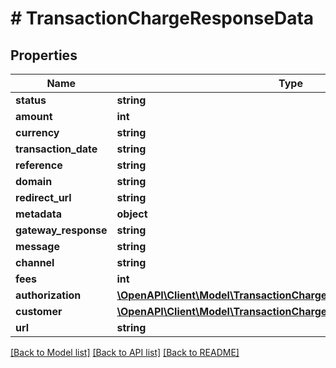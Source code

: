 # # TransactionChargeResponseData

## Properties

Name | Type | Description | Notes
------------ | ------------- | ------------- | -------------
**status** | **string** |  |
**amount** | **int** |  |
**currency** | **string** |  |
**transaction_date** | **string** |  |
**reference** | **string** |  |
**domain** | **string** |  |
**redirect_url** | **string** |  |
**metadata** | **object** |  |
**gateway_response** | **string** |  |
**message** | **string** |  |
**channel** | **string** |  |
**fees** | **int** |  |
**authorization** | [**\OpenAPI\Client\Model\TransactionChargeResponseDataAuthorization**](TransactionChargeResponseDataAuthorization.md) |  |
**customer** | [**\OpenAPI\Client\Model\TransactionChargeResponseDataCustomer**](TransactionChargeResponseDataCustomer.md) |  |
**url** | **string** |  | [optional]

[[Back to Model list]](../../README.md#models) [[Back to API list]](../../README.md#endpoints) [[Back to README]](../../README.md)
